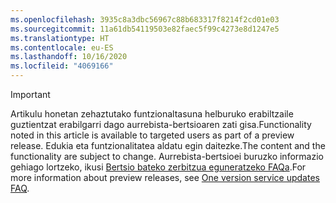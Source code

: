 ```yaml
---
ms.openlocfilehash: 3935c8a3dbc56967c88b683317f8214f2cd01e03
ms.sourcegitcommit: 11a61db54119503e82faec5f99c4273e8d1247e5
ms.translationtype: HT
ms.contentlocale: eu-ES
ms.lasthandoff: 10/16/2020
ms.locfileid: "4069166"
---
```

> [!IMPORTANT]
> <span data-ttu-id="91552-101">Artikulu honetan zehaztutako funtzionaltasuna helburuko erabiltzaile guztientzat erabilgarri dago aurrebista-bertsioaren zati gisa.</span><span class="sxs-lookup"><span data-stu-id="91552-101">Functionality noted in this article is available to targeted users as part of a preview release.</span></span> <span data-ttu-id="91552-102">Edukia eta funtzionalitatea aldatu egin daitezke.</span><span class="sxs-lookup"><span data-stu-id="91552-102">The content and the functionality are subject to change.</span></span> <span data-ttu-id="91552-103">Aurrebista-bertsioei buruzko informazio gehiago lortzeko, ikusi [Bertsio bateko zerbitzua eguneratzeko FAQa](https://docs.microsoft.com/dynamics365/unified-operations/fin-and-ops/get-started/one-version).</span><span class="sxs-lookup"><span data-stu-id="91552-103">For more information about preview releases, see [One version service updates FAQ](https://docs.microsoft.com/dynamics365/unified-operations/fin-and-ops/get-started/one-version).</span></span>
